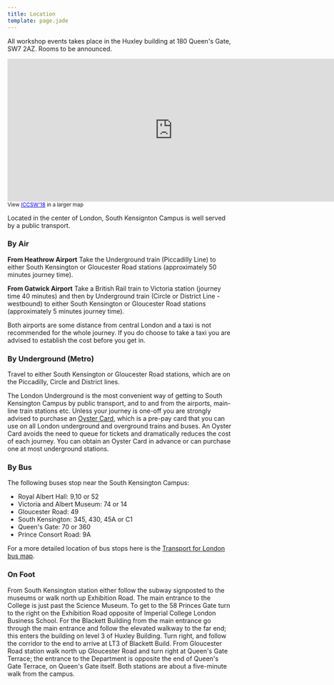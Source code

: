 ```yaml
---
title: Location
template: page.jade
---
```


All workshop events takes place in the Huxley building at 180 Queen's Gate, SW7 2AZ. Rooms to be announced.


<iframe src="https://www.google.com/maps/d/embed?mid=1wcFZOFjE8pElkASweKHdcIBNlb0" width="740" height="320" frameborder="0" scrolling="no" marginheight="0" marginwidth="0"></iframe>
<br /><small>View <a href="https://www.google.com/maps/d/embed?mid=1wcFZOFjE8pElkASweKHdcIBNlb0" style="color:#0000FF;text-align:left">ICCSW'18</a> in a larger map</small>

Located in the center of London, South Kensignton Campus is well served
by a public transport.

### By Air

**From Heathrow Airport**
Take the Underground train (Piccadilly Line) to either South Kensington
or Gloucester Road stations (approximately 50 minutes journey time).

**From Gatwick Airport**
Take a British Rail train to Victoria station (journey time 40 minutes)
and then by Underground train (Circle or District Line - westbound) to
either South Kensington or Gloucester Road stations (approximately 5
minutes journey time).

Both airports are some distance from central London and a taxi is not
recommended for the whole journey. If you do choose to take a taxi you
are advised to establish the cost before you get in.

### By Underground (Metro)

Travel to either South Kensington or Gloucester Road stations, which are
on the Piccadilly, Circle and District lines.

The London Underground is the most convenient way of getting to South
Kensington Campus by public transport, and to and from the airports,
main-line train stations etc.  Unless your journey is one-off you are
strongly advised to purchase an [Oyster
Card](https://oyster.tfl.gov.uk/oyster/entry.do), which is a pre-pay
card that you can use on all London underground and overground trains
and buses.  An Oyster Card avoids the need to queue for tickets and
dramatically reduces the cost of each journey.  You can obtain an Oyster
Card in advance or can purchase one at most underground stations.

### By Bus

The following buses stop near the South Kensington Campus:

* Royal Albert Hall: 9,10 or 52
* Victoria and Albert Museum: 74 or 14
* Gloucester Road: 49
* South Kensington: 345, 430, 45A or C1
* Queen's Gate: 70 or 360
* Prince Consort Road: 9A

For a more detailed location of bus stops here is the [Transport for
London bus map](http://www.tfl.gov.uk/cdn/static/cms/documents/bus-route-maps/central-london-bus-map.pdf).

### On Foot

From South Kensington station either follow the subway signposted to the
museums or walk north up Exhibition Road. The main entrance to the
College is just past the Science Museum. To get to the  58 Princes Gate turn to the
right on the Exhibition Road opposite of Imperial College London Business School. For
the Blackett Building from the main entrance go through the main entrance and follow the elevated walkway
to the far end; this enters the building on level 3 of Huxley Building. Turn right, and follow the
corridor to the end to arrive at LT3 of Blackett Build. From Gloucester
Road station walk north up Gloucester Road and turn right at Queen's
Gate Terrace; the entrance to the Department is opposite the end of
Queen's Gate Terrace, on Queen's Gate itself. Both stations are about a
five-minute walk from the campus.
